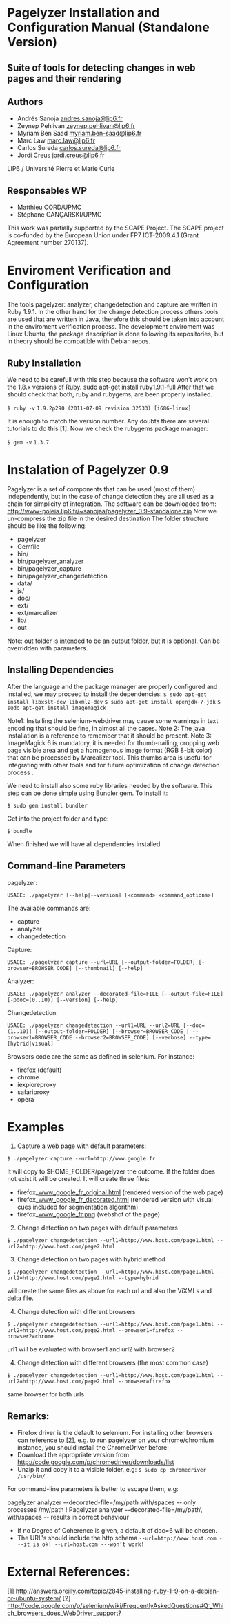 Pagelyzer Installation and Configuration Manual (Standalone Version)
====================================================================

Suite of tools for detecting changes in web pages and their rendering
---------------------------------------------------------------------

Authors
-------
* Andrés Sanoja <andres.sanoja@lip6.fr>
* Zeynep Pehlivan <zeynep.pehlivan@lip6.fr>
* Myriam Ben Saad <myriam.ben-saad@lip6.fr>
* Marc Law <marc.law@lip6.fr>
* Carlos Sureda <carlos.sureda@lip6.fr>
* Jordi Creus <jordi.creus@lip6.fr>

LIP6 / Université Pierre et Marie Curie

Responsables WP
---------------

* Matthieu CORD/UPMC
* Stéphane GANÇARSKI/UPMC

This work was partially supported by the SCAPE Project. The SCAPE project is co-funded
by the European Union under FP7 ICT-2009.4.1 (Grant Agreement number 270137).

# Enviroment Verification and Configuration
The tools pagelyzer: analyzer, changedetection and capture are written in Ruby 1.9.1. In the other
hand for the change detection process others tools are used that are written in Java, therefore this
should be taken into account in the enviroment verification process. The development enviroment
was Linux Ubuntu, the package description is done following its repositories, but in theory
should be compatible with Debian repos.

## Ruby Installation
We need to be carefull with this step because the software won't work on the 1.8.x versions of Ruby.
sudo apt-get install ruby1.9.1-full
After that we should check that both, ruby and rubygems, are been properly installed.

`$ ruby -v`
`1.9.2p290 (2011-07-09 revision 32533) [i686-linux]`

It is enough to match the version number. Any doubts there are several tutorials to do this [1]. Now
we check the rubygems package manager:

`$ gem -v`
`1.3.7`

# Instalation of Pagelyzer 0.9

Pagelyzer is a set of components that can be used (most of them) independently, but in the case of
change detection they are all used as a chain for simplicity of integration.
The software can be downloaded from:
http://www-poleia.lip6.fr/~sanojaa/pagelyzer_0.9-standalone.zip
Now we un-compress the zip file in the desired destination
The folder structure should be like the following:

* pagelyzer
* Gemfile
* bin/
* bin/pagelyzer_analyzer
* bin/pagelyzer_capture
* bin/pagelyzer_changedetection
* data/
* js/
* doc/
* ext/
* ext/marcalizer
* lib/
* out 

Note: out folder is intended to be an output folder, but it is optional. Can be overridden with
parameters.

## Installing Dependencies
After the language and the package manager are properly configured and installed, we may proceed
to install the dependencies:
`$ sudo apt-get install libxslt-dev libxml2-dev`
`$ sudo apt-get install openjdk-7-jdk`
`$ sudo apt-get install imagemagick`

Note1: Installing the selenium-webdriver may cause some warnings in text encoding that should be
fine, in almost all the cases.
Note 2: The java installation is a reference to remember that it should be present.
Note 3: ImageMagick 6 is mandatory, it is needed for thumb-nailing, cropping web page visible area and get a homogenous 
image format (RGB 8-bit color) that can be processed by Marcalizer tool. This thumbs area is useful for integrating with 
other tools and for future optimization of change detection process .

We need to install also some ruby libraries needed by the software. This step can be done simple
using Bundler gem. To install it:

`$ sudo gem install bundler`

Get into the project folder and type:

`$ bundle` 

When finished we will have all dependencies installed.

## Command-line Parameters

pagelyzer:

`USAGE: ./pagelyzer [--help|--version] [<command> <command_options>]`

The available commands are:
* capture
* analyzer
* changedetection

Capture:

`USAGE: ./pagelyzer capture --url=URL [--output-folder=FOLDER] [-browser=BROWSER_CODE] [--thumbnail] [--help]`

Analyzer:

`USAGE: ./pagelyzer analyzer --decorated-file=FILE [--output-file=FILE] [-pdoc=(0..10)] [--version] [--help]`

Changedetection:

`USAGE: ./pagelyzer changedetection --url1=URL --url2=URL [--doc=(1..10)] [--output-folder=FOLDER] [--browser=BROWSER_CODE | --browser1=BROWSER_CODE --browser2=BROWSER_CODE] [--verbose] --type=[hybrid|visual]`

Browsers code are the same as defined in selenium. For instance:
* firefox (default)
* chrome
* iexploreproxy
* safariproxy
* opera

# Examples

1. Capture a web page with default parameters:

`$ ./pagelyzer capture --url=http://www.google.fr`

It will copy to $HOME_FOLDER/pagelyzer the outcome. If the folder does not exist it will be created. It will create three files: 

* firefox_www_google_fr_original.html (rendered version of the web page)
* firefox_www_google_fr_decorated.html (rendered version with visual cues included for segmentation algorithm)
* firefox_www_google_fr.png (webshot of the page)

2. Change detection on two pages with default parameters

`$ ./pagelyzer changedetection --url1=http://www.host.com/page1.html --url2=http://www.host.com/page2.html`

3. Change detection on two pages with hybrid method

`$ ./pagelyzer changedetection --url1=http://www.host.com/page1.html --url2=http://www.host.com/page2.html --type=hybrid`

will create the same files as above for each url and also the ViXMLs and delta file.

4. Change detection with different browsers

`$ ./pagelyzer changedetection --url1=http://www.host.com/page1.html --url2=http://www.host.com/page2.html --browser1=firefox --browser2=chrome`

url1 will be evaluated with browser1 and url2 with browser2

4. Change detection with different browsers (the most common case)

`$ ./pagelyzer changedetection --url1=http://www.host.com/page1.html --url2=http://www.host.com/page2.html --browser=firefox`

same browser for both urls

## Remarks:
* Firefox driver is the default to selenium. For installing other browsers can reference to [2],
e.g. to run pagelyzer on your chrome/chromium instance, you should install the ChromeDriver before:
* Download the appropriate version from http://code.google.com/p/chromedriver/downloads/list 
* Unzip it and copy it to a visible folder, e.g:
  `$ sudo cp chromedriver /usr/bin/`

For command-line parameters is better to escape them, e.g:

pagelyzer analyzer --decorated-file=/my/path with/spaces -- only processes /my/path !
Pagelyzer analyzer --decorated-file=/my/path\ with/spaces -- results in correct behaviour

* If no Degree of Coherence is given, a default of doc=6 will be chosen.
* The URL's should include the http schema
`--url=http://www.host.com ---it is ok!
 --url=host.com ---won't work!`

# External References:
[1] http://answers.oreilly.com/topic/2845-installing-ruby-1-9-on-a-debian-or-ubuntu-system/
[2] http://code.google.com/p/selenium/wiki/FrequentlyAskedQuestions#Q:_Which_browsers_does_WebDriver_support?
